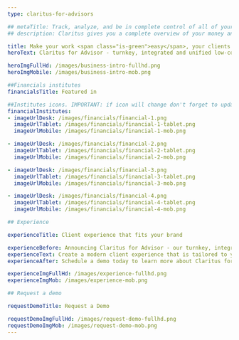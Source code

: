```yaml
---
type: claritus-for-advisors

## metaTitle: Track, analyze, and be in complete control of all of your assets and investments - all in one place!
## description: Claritus gives you a complete overview of your money and investments, offering accurate insight and assessments

title: Make your work <span class="is-green">easy</span>, your clients will thank you
heroText: Claritus for Advisor - turnkey, integrated and unified low-cost solution.

heroImgFullHd: /images/business-intro-fullhd.png
heroImgMobile: /images/business-intro-mob.png

##Financials institutes
financialsTitle: Featured in

##Institutes icons. IMPORTANT: if icon will change don't forget to update tablet version for it
financialInstitutes:
- imageUrlDesk: /images/financials/financial-1.png
  imageUrlTablet: /images/financials/financial-1-tablet.png
  imageUrlMobile: /images/financials/financial-1-mob.png

- imageUrlDesk: /images/financials/financial-2.png
  imageUrlTablet: /images/financials/financial-2-tablet.png
  imageUrlMobile: /images/financials/financial-2-mob.png

- imageUrlDesk: /images/financials/financial-3.png
  imageUrlTablet: /images/financials/financial-3-tablet.png
  imageUrlMobile: /images/financials/financial-3-mob.png

- imageUrlDesk: /images/financials/financial-4.png
  imageUrlTablet: /images/financials/financial-4-tablet.png
  imageUrlMobile: /images/financials/financial-4-mob.png

## Experience

experienceTitle: Client experience that fits your brand

experienceBefore: Announcing Claritus for Advisor - our turnkey, integrated and unified low-cost solution.
experienceText: Create a modern client experience that is tailored to your brand. We do it all for you so you can get up and running with a complete tech stack built on top of the industry's most sophisticated trading custodian, Interactive Brokers. Our white-label onboarding module lets your clients apply for brokerage accounts within minutes.
experienceAfter: Schedule a demo today to learn more about Claritus for Advisor

experienceImgFullHd: /images/experience-fullhd.png
experienceImgMob: /images/experience-mob.png

## Request a demo

requestDemoTitle: Request a Demo

requestDemoImgFullHd: /images/request-demo-fullhd.png
requestDemoImgMob: /images/request-demo-mob.png
---
```


